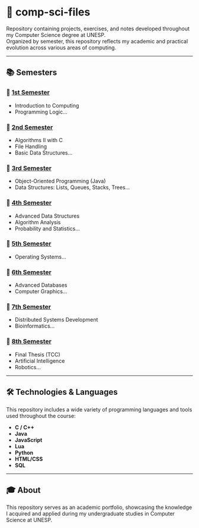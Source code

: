 # 🧠 comp-sci-files

Repository containing projects, exercises, and notes developed throughout my Computer Science degree at UNESP.  
Organized by semester, this repository reflects my academic and practical evolution across various areas of computing.

---

## 📚 Semesters

### 📘 [1st Semester](https://github.com/vesrozeno/comp-sci-files/tree/main/1.%20first%20term)

- Introduction to Computing
- Programming Logic...

### 📗 [2nd Semester](https://github.com/vesrozeno/comp-sci-files/tree/main/2.%20second%20term)

- Algorithms II with C
- File Handling
- Basic Data Structures...

### 📙 [3rd Semester](https://github.com/vesrozeno/comp-sci-files/tree/main/3.%20third%20term)

- Object-Oriented Programming (Java)
- Data Structures: Lists, Queues, Stacks, Trees...

### 📕 [4th Semester](https://github.com/vesrozeno/comp-sci-files/tree/main/4.%20fourth%20term)

- Advanced Data Structures
- Algorithm Analysis
- Probability and Statistics...

### 📓 [5th Semester](https://github.com/vesrozeno/comp-sci-files/tree/main/5.%20fifth%20term)

- Operating Systems...

### 📒 [6th Semester](https://github.com/vesrozeno/comp-sci-files/tree/main/6.%20sixth%20term)

- Advanced Databases
- Computer Graphics...

### 📔 [7th Semester](https://github.com/vesrozeno/comp-sci-files/tree/main/7.%20seventh%20term)

- Distributed Systems Development
- Bioinformatics...

### 📓 [8th Semester](https://github.com/vesrozeno/comp-sci-files/tree/main/8.%20eighth%20term)

- Final Thesis (TCC)
- Artificial Intelligence
- Robotics...

---

## 🛠️ Technologies & Languages

This repository includes a wide variety of programming languages and tools used throughout the course:

- **C / C++**
- **Java**
- **JavaScript**
- **Lua**
- **Python**
- **HTML/CSS**
- **SQL**

---

## 🎓 About

This repository serves as an academic portfolio, showcasing the knowledge I acquired and applied during my undergraduate studies in Computer Science at UNESP.
